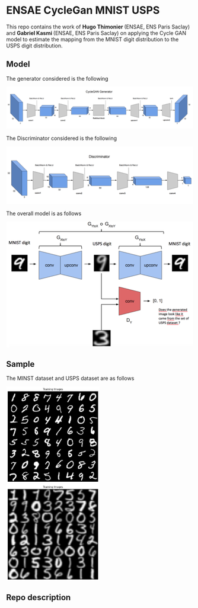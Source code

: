 # ENSAE CycleGan MNIST USPS

This repo contains the work of <b> Hugo Thimonier </b> (ENSAE, ENS Paris Saclay) and <b> Gabriel Kasmi </b> (ENSAE, ENS Paris Saclay) on applying the Cycle GAN model to estimate the mapping from the MNIST digit distribution to the USPS digit distribution.

## Model

The generator considered is the following 

<p align="center">
  <img src="https://github.com/hugothimonier/ENSAE_CycleGan_MNIST_USPS/blob/master/img/Generator.png">
</p>


The Discriminator considered is the following

<p align="center">
  <img src="https://github.com/hugothimonier/ENSAE_CycleGan_MNIST_USPS/blob/master/img/Discriminator.png">
</p>

The overall model is as follows
<p align="center">
  <img src="https://github.com/hugothimonier/ENSAE_CycleGan_MNIST_USPS/blob/master/img/cyclegan.png">
</p>

## Sample

The MINST dataset and USPS dataset are as follows

<div class="row">
  <div class="column">
    <img src="https://github.com/hugothimonier/ENSAE_CycleGan_MNIST_USPS/blob/master/img/mnist_sample.png" alt="MNIST" height = '50%' width ='50%' >
  </div>
  <div class="column">
    <img src="https://github.com/hugothimonier/ENSAE_CycleGan_MNIST_USPS/blob/master/img/usps_sample.png" alt="USPS" height = '50%' width ='50%' >
  </div>
</div>

## Repo description

